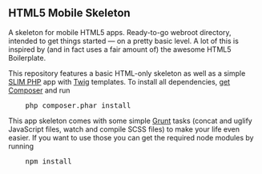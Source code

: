 ﻿HTML5 Mobile Skeleton
---------------------------------------

A skeleton for mobile HTML5 apps. Ready-to-go webroot directory, intended to get things started &mdash; on a pretty basic level. A lot of this is inspired by (and in fact uses a fair amount of) the awesome HTML5 Boilerplate.

This repository features a basic HTML-only skeleton as well as a simple [SLIM PHP](https://github.com/codeguy/Slim) app with [Twig](https://github.com/fabpot/Twig) templates. To install all dependencies, [get Composer](https://getcomposer.org/) and run
<pre>
	php composer.phar install
</pre>

This app skeleton comes with some simple [Grunt](http://gruntjs.com/) tasks (concat and uglify JavaScript files, watch and compile SCSS files) to make your life even easier. If you want to use those you can get the required node modules by running
<pre>
    npm install
</pre>